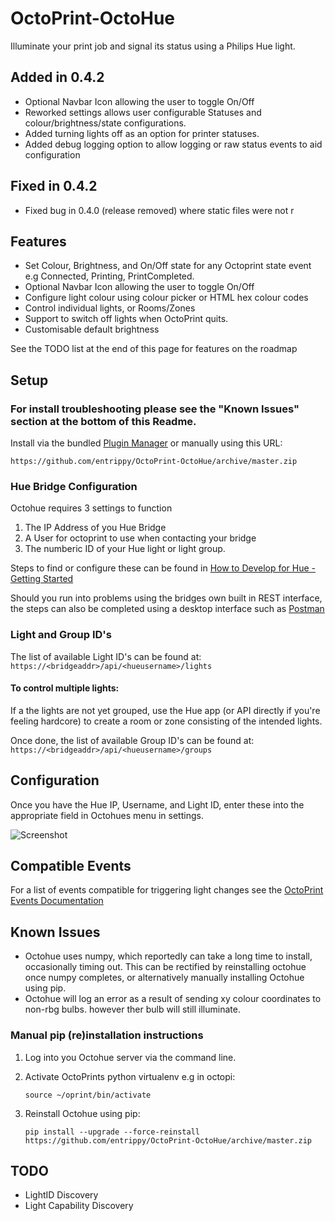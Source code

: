 # OctoPrint-OctoHue

Illuminate your print job and signal its status using a Philips Hue light.

## Added in 0.4.2
* Optional Navbar Icon allowing the user to toggle On/Off
* Reworked settings allows user configurable Statuses and colour/brightness/state configurations.
* Added turning lights off as an option for printer statuses.
* Added debug logging option to allow logging or raw status events to aid configuration

## Fixed in 0.4.2
* Fixed bug in 0.4.0 (release removed) where static files were not r

## Features
* Set Colour, Brightness, and On/Off state for any Octoprint state event e.g Connected, Printing, PrintCompleted.
* Optional Navbar Icon allowing the user to toggle On/Off
* Configure light colour using colour picker or HTML hex colour codes
* Control individual lights, or Rooms/Zones
* Support to switch off lights when OctoPrint quits.
* Customisable default brightness

See the TODO list at the end of this page for features on the roadmap

## Setup

### For install troubleshooting please see the "Known Issues" section at the bottom of this Readme.

Install via the bundled [Plugin Manager](https://github.com/foosel/OctoPrint/wiki/Plugin:-Plugin-Manager)
or manually using this URL:

    https://github.com/entrippy/OctoPrint-OctoHue/archive/master.zip

### Hue Bridge Configuration

Octohue requires 3 settings to function
1. The IP Address of you Hue Bridge
2. A User for octoprint to use when contacting your bridge
3. The numberic ID of your Hue light or light group.

Steps to find or configure these can be found in [How to Develop for Hue - Getting Started](https://developers.meethue.com/develop/get-started-2/)

Should you run into problems using the bridges own built in REST interface, the steps can also be completed using a desktop interface such as [Postman](https://www.getpostman.com/)

### Light and Group ID's

The list of available Light ID's can be found at:
`https://<bridgeaddr>/api/<hueusername>/lights`

#### To control multiple lights:

If a the lights are not yet grouped, use the Hue app (or API directly if you're feeling hardcore) to create a room or zone consisting of the intended lights.

Once done, the list of available Group ID's can be found at:
`https://<bridgeaddr>/api/<hueusername>/groups`


## Configuration

Once you have the Hue IP, Username, and Light ID, enter these into the appropriate field in Octohues menu in settings.

![Screenshot](https://github.com/entrippy/OctoPrint-OctoHue/blob/master/Settings-Screenshot.png)

## Compatible Events
For a list of events compatible for triggering light changes see the [OctoPrint Events Documentation](https://docs.octoprint.org/en/master/events/index.htm)

## Known Issues
* Octohue uses numpy, which reportedly can take a long time to install, occasionally timing out. This can be rectified by reinstalling octohue once numpy completes, or alternatively manually installing Octohue using pip.
* Octohue will log an error as a result of sending xy colour coordinates to non-rbg bulbs. however ther bulb will still illuminate.

### Manual pip (re)installation instructions
1. Log into you Octohue server via the command line.
2. Activate OctoPrints python virtualenv e.g in octopi:

    ```source ~/oprint/bin/activate```
3. Reinstall Octohue using pip:

    ```pip install --upgrade --force-reinstall https://github.com/entrippy/OctoPrint-OctoHue/archive/master.zip```

## TODO
* LightID Discovery
* Light Capability Discovery
